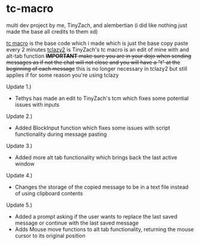 # tc-macro
multi dev project by me, TinyZach, and alembertian
(i did like nothing just made the base all credits to them xd)

[tc macro](https://github.com/WhyIsEveryUsernameIsAlreadyTaken/tc-macro/blob/main/tc%20macro.ahk) is the base code which i made which is just the base copy paste every 2 minutes 
[tclazy2](https://github.com/WhyIsEveryUsernameIsAlreadyTaken/tc-macro/blob/main/tclazy2.ahk) is TinyZach's tc macro is an edit of mine with and alt-tab function
~~**IMPORTANT**
make sure you are in your dojo when sending messages as if not the chat will not close and you will have a "t" at the beginning of each message~~
this is no longer necessary in tclazy2 but still applies if for some reason you're using tclazy

Update 1.) 
- Tethys has made an edit to TinyZach's tcm which fixes some potential issues with inputs

Update 2.) 
- Added BlockInput function which fixes some issues with script functionality during message pasting

Update 3.)
- Added more alt tab functionality which brings back the last active window

Update 4.)
- Changes the storage of the copied message to be in a text file instead of using clipboard contents

Update 5.)
- Added a prompt asking if the user wants to replace the last saved message or continue with the last saved message
- Adds Mouse move functions to alt tab functionality, returning the mouse cursor to its original position
